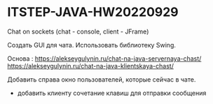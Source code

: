 # ITSTEP-JAVA-HW20220929
Chat on sockets (chat - console, client - JFrame)

Создать GUI для чата. Использовать библиотеку Swing.

Основа :
https://alekseygulynin.ru/chat-na-java-servernaya-chast/
https://alekseygulynin.ru/chat-na-java-klientskaya-chast/

Добавить справа окно пользователей, которые сейчас в чате.

+ добавить клиенту сочетание клавиш для отправки сообщения
